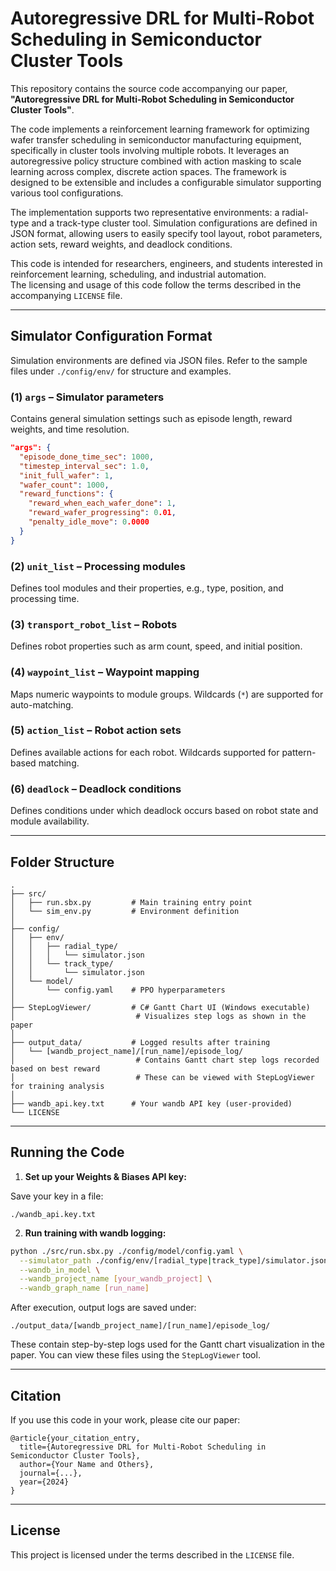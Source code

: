# Autoregressive DRL for Multi-Robot Scheduling in Semiconductor Cluster Tools

This repository contains the source code accompanying our paper,  
**"Autoregressive DRL for Multi-Robot Scheduling in Semiconductor Cluster Tools"**.

The code implements a reinforcement learning framework for optimizing wafer transfer scheduling in semiconductor manufacturing equipment, specifically in cluster tools involving multiple robots. It leverages an autoregressive policy structure combined with action masking to scale learning across complex, discrete action spaces. The framework is designed to be extensible and includes a configurable simulator supporting various tool configurations.

The implementation supports two representative environments: a radial-type and a track-type cluster tool. Simulation configurations are defined in JSON format, allowing users to easily specify tool layout, robot parameters, action sets, reward weights, and deadlock conditions.

This code is intended for researchers, engineers, and students interested in reinforcement learning, scheduling, and industrial automation.  
The licensing and usage of this code follow the terms described in the accompanying `LICENSE` file.

---

## Simulator Configuration Format

Simulation environments are defined via JSON files. Refer to the sample files under `./config/env/` for structure and examples.

### (1) `args` – Simulator parameters  
Contains general simulation settings such as episode length, reward weights, and time resolution.

```json
"args": {
  "episode_done_time_sec": 1000,
  "timestep_interval_sec": 1.0,
  "init_full_wafer": 1,
  "wafer_count": 1000,
  "reward_functions": {
    "reward_when_each_wafer_done": 1,
    "reward_wafer_progressing": 0.01,
    "penalty_idle_move": 0.0000
  }
}
```

### (2) `unit_list` – Processing modules  
Defines tool modules and their properties, e.g., type, position, and processing time.

### (3) `transport_robot_list` – Robots  
Defines robot properties such as arm count, speed, and initial position.

### (4) `waypoint_list` – Waypoint mapping  
Maps numeric waypoints to module groups. Wildcards (`*`) are supported for auto-matching.

### (5) `action_list` – Robot action sets  
Defines available actions for each robot. Wildcards supported for pattern-based matching.

### (6) `deadlock` – Deadlock conditions  
Defines conditions under which deadlock occurs based on robot state and module availability.

---

## Folder Structure

```
.
├── src/
│   ├── run.sbx.py         # Main training entry point
│   └── sim_env.py         # Environment definition
│
├── config/
│   ├── env/
│   │   ├── radial_type/
│   │   │   └── simulator.json
│   │   └── track_type/
│   │       └── simulator.json
│   └── model/
│       └── config.yaml    # PPO hyperparameters
│
├── StepLogViewer/         # C# Gantt Chart UI (Windows executable)
│                           # Visualizes step logs as shown in the paper
│
├── output_data/           # Logged results after training
│   └── [wandb_project_name]/[run_name]/episode_log/
│                           # Contains Gantt chart step logs recorded based on best reward
│                           # These can be viewed with StepLogViewer for training analysis
│
├── wandb_api.key.txt      # Your wandb API key (user-provided)
└── LICENSE
```

---

## Running the Code

1. **Set up your Weights & Biases API key:**

Save your key in a file:
```
./wandb_api.key.txt
```

2. **Run training with wandb logging:**

```bash
python ./src/run.sbx.py ./config/model/config.yaml \
  --simulator_path ./config/env/[radial_type|track_type]/simulator.json \
  --wandb_in_model \
  --wandb_project_name [your_wandb_project] \
  --wandb_graph_name [run_name]
```

After execution, output logs are saved under:
```
./output_data/[wandb_project_name]/[run_name]/episode_log/
```
These contain step-by-step logs used for the Gantt chart visualization in the paper. You can view these files using the `StepLogViewer` tool.

---

## Citation

If you use this code in your work, please cite our paper:

```
@article{your_citation_entry,
  title={Autoregressive DRL for Multi-Robot Scheduling in Semiconductor Cluster Tools},
  author={Your Name and Others},
  journal={...},
  year={2024}
}
```

---

## License

This project is licensed under the terms described in the `LICENSE` file.
